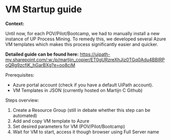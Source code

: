 # VM Startup guide
**Context:** 

Until now, for each POV/Pilot/Bootcamp,  we had to manually install a new instance of UP Process Mining. To remedy this,  we developed several Azure VM templates which makes this process significantly easier and quicker. 

**Detailed guide can be found here:** https://uipath-my.sharepoint.com/:w:/p/martijn_copier/ET0gURzreXhJjz0TGq0Adu4BBIRPoQRg9zcfiK_hGarBXg?e=oo8ciM


Prerequisites:
-	Azure portal account (check if you have a default UiPath account). 
-	VM Templates in JSON (currently hosted on Martijn C Github)

Steps overview:
1.	Create a Resource Group (still in debate whether this step can be automated)
2.	Add and copy VM template to Azure
3.	Set desired parameters for VM (POV/Pilot/Bootcamp)
4.	Wait for VM to start, access it though browser using Full Server name
